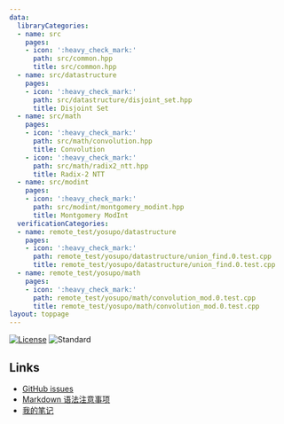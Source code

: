 ```yaml
---
data:
  libraryCategories:
  - name: src
    pages:
    - icon: ':heavy_check_mark:'
      path: src/common.hpp
      title: src/common.hpp
  - name: src/datastructure
    pages:
    - icon: ':heavy_check_mark:'
      path: src/datastructure/disjoint_set.hpp
      title: Disjoint Set
  - name: src/math
    pages:
    - icon: ':heavy_check_mark:'
      path: src/math/convolution.hpp
      title: Convolution
    - icon: ':heavy_check_mark:'
      path: src/math/radix2_ntt.hpp
      title: Radix-2 NTT
  - name: src/modint
    pages:
    - icon: ':heavy_check_mark:'
      path: src/modint/montgomery_modint.hpp
      title: Montgomery ModInt
  verificationCategories:
  - name: remote_test/yosupo/datastructure
    pages:
    - icon: ':heavy_check_mark:'
      path: remote_test/yosupo/datastructure/union_find.0.test.cpp
      title: remote_test/yosupo/datastructure/union_find.0.test.cpp
  - name: remote_test/yosupo/math
    pages:
    - icon: ':heavy_check_mark:'
      path: remote_test/yosupo/math/convolution_mod.0.test.cpp
      title: remote_test/yosupo/math/convolution_mod.0.test.cpp
layout: toppage
---
```

[![License](https://img.shields.io/github/license/hly1204/library)](https://github.com/hly1204/library/blob/master/LICENSE) ![Standard](https://img.shields.io/badge/C%2B%2B-17-green)

## Links

- [GitHub issues](https://github.com/hly1204/library/issues)
- [Markdown 语法注意事项](https://hly1204.github.io/library/Markdown.html)
- [我的笔记](https://hly1204.github.io/library/note.html)
<!-- - [符号化方法](https://hly1204.github.io/library/symbolic_method.html) -->